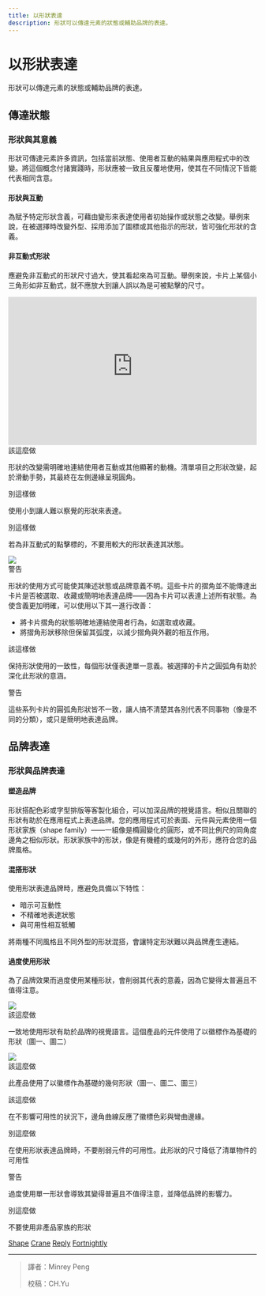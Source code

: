 ```yaml
---
title: 以形狀表達
description: 形狀可以傳達元素的狀態或輔助品牌的表達。
---
```

<!-- markdownlint-disable MD024 -->
<!-- markdownlint-disable MD025 -->
<!-- markdownlint-disable MD033 -->

# 以形狀表達

形狀可以傳達元素的狀態或輔助品牌的表達。

## 傳達狀態

### 形狀與其意義

形狀可傳達元素許多資訊，包括當前狀態、使用者互動的結果與應用程式中的改變。將這個概念付諸實踐時，形狀應被一致且反覆地使用，使其在不同情況下皆能代表相同含意。

#### 形狀與互動

為賦予特定形狀含義，可藉由變形來表達使用者初始操作或狀態之改變。舉例來說，在被選擇時改變外型、採用添加了圖標或其他指示的形狀，皆可強化形狀的含義。

#### 非互動式形狀

應避免非互動式的形狀尺寸過大，使其看起來為可互動。舉例來說，卡片上某個小三角形如非互動式，就不應放大到讓人誤以為是可被點擊的尺寸。

<div class="img-grid">
    <div class="grid-item grid-item-full">
        <iframe width="100%" height="300" src="https://kstatic.googleusercontent.com/files/fa0051761adea6a3ee24f189353dba8975f34871adc806c893630882788ae30c74906efc370062cce1aef524a773139a9a0e33d748ed2863ff7420a46c0ffa75" frameborder="0"></iframe>
        <div class="item-divide divide-gn"></div>
        <div class="item-title title-gn">該這麼做</div>
        <p>形狀的改變需明確地連結使用者互動或其他顯著的動機。清單項目之形狀改變，起於滑動手勢，其最終在左側邊緣呈現圓角。</p>
    </div>
</div>

<div class="img-grid">
    <div class="grid-item">
        <img src="https://lh3.googleusercontent.com/dyillbLPIFjz4MAzDqwxREgI6VCS11vdEnuZsmlgvnN51N2NFiRYvTWQCZ4SzVbkd6QiP67KgkvQ7UegcPLxQacB3peuRM0Y0nmK894=w1064-v0" alt="">
        <div class="item-divide divide-rd"></div>
        <div class="item-title title-rd">別這樣做</div>
        <p>使用小到讓人難以察覺的形狀來表達。</p>
    </div>
    <div class="grid-item">
        <img src="https://lh3.googleusercontent.com/7TfCReA0i9lpecqBO04zdyCenKe4Rx5bjomG9LftGQw-x-92CEzMY-jbFAv56Or6O9aLXv-Rs51BOSsQ4hiVDWKVEIatXEof_Tmpeg=w1064-v0" alt="">
        <div class="item-divide divide-rd"></div>
        <div class="item-title title-rd">別這樣做</div>
        <p>若為非互動式的點擊標的，不要用較大的形狀表達其狀態。</p>
    </div>
</div>

<div class="img-grid">
    <div class="grid-item grid-item-full">
        <img src="https://lh3.googleusercontent.com/9Inknas3B69xRcpiyekzy0kfmYw2bmJEyZNywY8rZ311-Rwq4p0_e17sBXIqcVNgSq1kLozgpS1c9RCd1o2UC2EySHNXqRXrfy7Xyw=w1064-v0">
        <div class="item-divide divide-og"></div>
        <div class="item-title title-og">警告</div>
        <p>形狀的使用方式可能使其陳述狀態或品牌意義不明。這些卡片的摺角並不能傳達出卡片是否被選取、收藏或簡明地表達品牌——因為卡片可以表達上述所有狀態。為使含義更加明確，可以使用以下其一進行改善：
        <ul>
        <li>將卡片摺角的狀態明確地連結使用者行為，如選取或收藏。</li>
        <li>將摺角形狀移除但保留其弧度，以減少摺角與外觀的相互作用。</li>
        </ul>
        </p>
    </div>
</div>

<div class="img-grid">
    <div class="grid-item">
        <img src="https://lh3.googleusercontent.com/4RM93zBD-Vjwrvnr2pEA9J4ddJe_dvFKmSj9FbyqJYijCLNA5-7c5fqKb_6T7Sqbg5I-NG3Ah0fzJ2-UXxY_FHNF2PXdarNN9SCe-A=w1064-v0" alt="">
        <div class="item-divide divide-gn"></div>
        <div class="item-title title-gn">該這樣做</div>
        <p>保持形狀使用的一致性，每個形狀僅表達單一意義。被選擇的卡片之圓弧角有助於深化此形狀的意涵。</p>
    </div>
    <div class="grid-item">
        <img src="https://lh3.googleusercontent.com/vgEmMZHhkli5gKR6z8V0bCXB6zscQtifwCNjbzWcuJC9iw8--PaIZh_wxPbj6ywfNiLIq3hw341DGgqKvIIzqY-T952rLV5p5b-xeg=w1064-v0" alt="">
        <div class="item-divide divide-og"></div>
        <div class="item-title title-og">警告</div>
        <p>這些系列卡片的圓弧角形狀皆不一致，讓人搞不清楚其各別代表不同事物（像是不同的分類），或只是簡明地表達品牌。</p>
    </div>
</div>

## 品牌表達

### 形狀與品牌表達

#### 塑造品牌

形狀搭配色彩或字型排版等客製化組合，可以加深品牌的視覺語言。相似且關聯的形狀有助於在應用程式上表達品牌。您的應用程式可於表面、元件與元素使用一個形狀家族（shape family）——一組像是橢圓變化的圓形，或不同比例尺的同角度邊角之相似形狀。形狀家族中的形狀，像是有機體的或幾何的外形，應符合您的品牌風格。

#### 混搭形狀

使用形狀表達品牌時，應避免具備以下特性：

- 暗示可互動性
- 不精確地表達狀態
- 與可用性相互牴觸

將兩種不同風格且不同外型的形狀混搭，會讓特定形狀難以與品牌產生連結。

#### 過度使用形狀

為了品牌效果而過度使用某種形狀，會削弱其代表的意義，因為它變得太普遍且不值得注意。

<div class="img-grid">
    <div class="grid-item grid-item-full">
        <img src="https://lh3.googleusercontent.com/BUD616r76MUkPjG14Uop8MC1_1HJ--5B8iRqXdV7xrCQQWKx97VOHb5gUiR2U3229yH11cULbLtTLEkI5vIsXNXA3ZSKY3XVYg1b=w1064-v0">
        <div class="item-divide divide-gn"></div>
        <div class="item-title title-gn">該這麼做</div>
        <p>一致地使用形狀有助於品牌的視覺語言。這個產品的元件使用了以徽標作為基礎的形狀（圖一、圖二）</p>
    </div>
</div>

<div class="img-grid">
    <div class="grid-item grid-item-full">
        <img src="https://lh3.googleusercontent.com/kJvyrvUbUL5LBggF9JnqED-YQ_OfDoVp5gjWdeqV11DrpN7k3Rv4LgF3mTE4SfSPBnnZqU3dHObr8CiC7DP4hnGndO83o2-nhKeTcw=w1064-v0">
        <div class="item-divide divide-gn"></div>
        <div class="item-title title-gn">該這麼做</div>
        <p>此產品使用了以徽標作為基礎的幾何形狀（圖一、圖二、圖三）</p>
    </div>
</div>

<div class="img-grid">
    <div class="grid-item">
        <img src="https://lh3.googleusercontent.com/O1-Ttso67JOxt06hCUg-CSaeqUEmAIUirucngAMk8eahPKiN__A64mZNhbr9VwXyns8jN7xb5UYRepkVbqZU0kiNlMBkqkdTPNlC=w1064-v0" alt="">
        <div class="item-divide divide-gn"></div>
        <div class="item-title title-gn">該這麼做</div>
        <p>在不影響可用性的狀況下，邊角曲線反應了徽標色彩與彎曲邊緣。</p>
    </div>
    <div class="grid-item">
        <img src="https://lh3.googleusercontent.com/bfWBGEbd9uC3tbgeMBhGuSm16b1c8POJt7rxC0mCS1hnrZV4Y3s0F9Yz79SS9GnUej2_Pn7JnKF6QiiaC6pRH-1PQqnC6_x7gQuEj_w=w1064-v0" alt="">
        <div class="item-divide divide-rd"></div>
        <div class="item-title title-rd">別這麼做</div>
        <p>在使用形狀表達品牌時，不要削弱元件的可用性。此形狀的尺寸降低了清單物件的可用性</p>
    </div>
</div>

<div class="img-grid">
    <div class="grid-item">
        <img src="https://lh3.googleusercontent.com/eYv1LJtwqISQNdcQadtjy6cw4tJciHRjh9l-YGLtagU8HypGqImfgGEygsFBylR1Wx_jzZV9sgwGMIc9E1lDbTDv9NPwvNkJxvmugQ=w1064-v0" alt="">
        <div class="item-divide divide-og"></div>
        <div class="item-title title-og">警告</div>
        <p>過度使用單一形狀會導致其變得普遍且不值得注意，並降低品牌的影響力。</p>
    </div>
    <div class="grid-item">
        <img src="https://lh3.googleusercontent.com/BsZ6133_wAZRhmN_EFtAxp14qaaqUNsNdVa1hwYm_eidf8lMV5p5rDwVe1X4oECap6P_mF9fqW4FvbmIlQKJf8OQ3f7iYkLuvw_fjQ=w1064-v0" alt="">
        <div class="item-divide divide-rd"></div>
        <div class="item-title title-rd">別這麼做</div>
        <p>不要使用非產品家族的形狀</p>
    </div>
</div>

[Shape](https://material.io/design/material-studies/shrine.html)
[Crane](https://material.io/design/material-studies/crane.html)
[Reply](https://material.io/design/material-studies/reply.html)
[Fortnightly](https://material.io/design/material-studies/fortnightly.html)

---

> 譯者：Minrey Peng
>
> 校稿：CH.Yu
